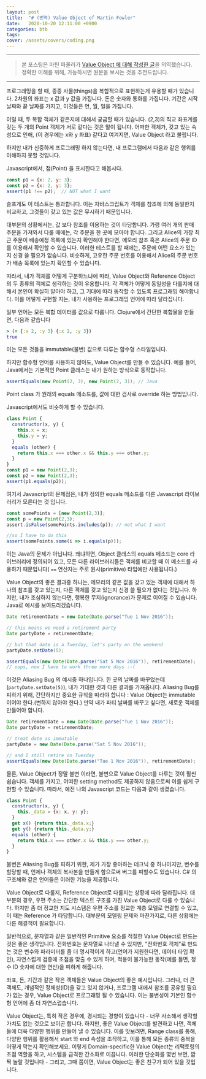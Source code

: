```yaml
---
layout: post
title:  "# (번역) Value Object of Martin Fowler"
date:   2020-10-20 12:11:00 +0900
categories: btb
tags: 
cover: /assets/covers/coding.png
---
```


---

> 본 포스팅은 마틴 파울러가 [Value Object 에 대해 작성한 글](https://martinfowler.com/bliki/ValueObject.html)을 의역했습니다.  
> 정확한 이해를 위해, 가능하시면 원문을 보시는 것을 추천드립니다.

---

프로그래밍을 할 때, 종종 사물(things)을 복합적으로 표현하는게 유용할 때가 있습니다. 2차원의 좌표는 x 값과 y 값을 가집니다. 돈은 숫자와 통화를 가집니다. 기간은 시작 날짜와 끝 날짜를 가지고, 이것들은 연, 월, 일을 가집니다.

이럴 때, 두 복합 객체가 같은지에 대해서 궁금할 때가 있습니다. (2,3)의 직교 좌표계를 갖는 두 개의 Point 객체가 서로 같다는 것은 말이 됩니다. 어떠한 객체가, 갖고 있는 속성으로 인해, (이 경우에는 x와 y 좌표) 같다고 여겨지면, Value Object 라고 불립니다.

하지만 내가 신중하게 프로그래밍 하지 않는다면, 내 프로그램에서 다음과 같은 행위를 이해하지 못할 것입니다.

Javascript에서, 점(Point) 을 표시한다고 해봅시다.

```javascript
const p1 = {x: 2, y: 3};
const p2 = {x: 2, y: 3};
assert(p1 !== p2);  // NOT what I want
```

슬프게도 이 테스트는 통과합니다. 이는 자바스크립트가 객체를 참조에 의해 동일한지 비교하고, 그것들이 갖고 있는 값은 무시하기 때문입니다.

대부분의 상황에서는, 값 보다 참조를 이용하는 것이 타당합니다. 가령 여러 개의 판매 주문을 가져와서 다룰 때에는, 각 주문을 한 곳에 모아야 합니다. 그리고 Alice의 가장 최근 주문이 배송예정 목록에 있는지 확인해야 한다면, 메모리 참조 혹은 Alice의 주문 ID를 이용해서 확인할 수 있습니다. 이러한 테스트를 할 때에는, 주문에 어떤 요소가 있는지 신경 쓸 필요가 없습니다. 비슷하게, 고유한 주문 번호를 이용해서 Alice의 주문 번호가 배송 목록에 있는지 확인할 수 있습니다.

따라서, 내가 객체를 어떻게 구분하느냐에 따라, Value Object와 Reference Object의 두 종류의 객체로 생각하는 것이 유용합니다. 각 객체가 어떻게 동일성을 다룰지에 대해서 본인이 확실히 알아야 하고, 그 기대에 따라 동작할 수 있도록 프로그래밍 해야합니다. 이를 어떻게 구현할 지는, 내가 사용하는 프로그래밍 언어에 따라 달라집니다.

일부 언어는 모든 복합 데이터를 값으로 다룹니다. Clojure에서 간단한 복합물을 만들면, 다음과 같습니다

```clojure
> (= {:x 2, :y 3} {:x 2, :y 3})  
true
```

이는 모든 것들을 immutable(불변) 값으로 다루는 함수형 스타일입니다.

하지만 함수형 언어를 사용하지 않아도, Value Object를 만들 수 있습니다. 예를 들어, Java에서는 기본적인 Point 클래스는 내가 원하는 방식으로 동작합니다.

```java
assertEquals(new Point(2, 3), new Point(2, 3)); // Java
```

Point class 가 원래의 equals 메소드를, 값에 대한 검사로 override 하는 방법입니다.

Javascript에서도 비슷하게 할 수 있습니다.

```javascript
class Point {
  constructor(x, y) {
    this.x = x;
    this.y = y;
  }
  equals (other) {
    return this.x === other.x && this.y === other.y;
  }
}
const p1 = new Point(2,3);
const p2 = new Point(2,3);
assert(p1.equals(p2));
```

여기서 Javascript의 문제점은, 내가 정의한 equals 메소드를 다른 Javascript 라이브러리가 모른다는 것 입니다.

```javascript
const somePoints = [new Point(2,3)];
const p = new Point(2,3);
assert.isFalse(somePoints.includes(p)); // not what I want

//so I have to do this
assert(somePoints.some(i => i.equals(p)));
```

이는 Java의 문제가 아닙니다. 왜냐하면, Object 클래스의 equals 메소드는 core 라이브러리에 정의되어 있고, 모든 다른 라이브러리들은 객체를 비교할 때 이 메소드를 사용하기 때문입니다( `==` 연산자는 주로 원시(primitive) 타입에만 사용됩니다.)

Value Object의 좋은 결과중 하나는, 메모리의 같은 값을 갖고 있는 객체에 대해서 하나의 참조를 갖고 있는지, 다른 객체를 갖고 있는지 신경 쓸 필요가 없다는 것입니다. 하지만, 내가 조심하지 않는다면, 행복한 무지(ignorance)가 문제로 이어질 수 있습니다. Java로 예시를 보여드리겠습니다.

```java
Date retirementDate = new Date(Date.parse("Tue 1 Nov 2016"));

// this means we need a retirement party
Date partyDate = retirementDate;

// but that date is a Tuesday, let's party on the weekend
partyDate.setDate(5);

assertEquals(new Date(Date.parse("Sat 5 Nov 2016")), retirementDate);
// oops, now I have to work three more days :-(
```

이것은 Aliasing Bug 의 예시중 하나입니다. 한 곳의 날짜를 바꾸었는데(`partyDate.setDate(5)`), 내가 기대한 것과 다른 결과를 가져옵니다. Aliasing Bug를 피하기 위해, 간단하지만 중요한 규칙을 따라야 합니다 : Value Object는 immutable 이어야 한다.(변하지 않아야 한다.) 만약 내가 파티 날짜를 바꾸고 싶다면, 새로운 객체를 만들어야 합니다.

```java
Date retirementDate = new Date(Date.parse("Tue 1 Nov 2016"));
Date partyDate = retirementDate;

// treat date as immutable
partyDate = new Date(Date.parse("Sat 5 Nov 2016"));

// and I still retire on Tuesday
assertEquals(new Date(Date.parse("Tue 1 Nov 2016")), retirementDate);
```

물론, Value Object가 정말 불변 이라면, 불변으로 Value Object를 다루는 것이 훨씬 쉽습니다. 객체를 가지고, 어떠한 setting method도 제공하지 않음으로써 이를 쉽게 구현할 수 있습니다. 따라서, 예전 나의 Javascript 코드는 다음과 같이 생겼습니다.

```javascript
class Point {
  constructor(x, y) {
    this._data = {x: x, y: y};
  }
  get x() {return this._data.x;}
  get y() {return this._data.y;}
  equals (other) {
    return this.x === other.x && this.y === other.y;
  }
}
```

불변은 Aliasing Bug를 피하기 위한, 제가 가장 좋아하는 테크닉 중 하나이지만, 변수를 할당할 때, 언제나 객체의 복사본을 만들게 함으로써 버그를 피할수도 있습니다. C# 의 구조체와 같은 언어들은 이러한 기능을 제공합니다.

Value Object로 다룰지, Reference Object로 다룰지는 상황에 따라 달라집니다. 대부분의 경우, 우편 주소는 간단한 텍스트 구조를 가진 Value Object로 다룰 수 있습니다. 하지만 좀 더 정교한 지도 시스템은 우편 주소를 정교한 계층 모델로 연결할 수 있고, 이 때는 Reference 가 타당합니다. 대부분의 모델링 문제와 마찬가지로, 다른 상황에는 다른 해결책이 필요합니다.

일반적으로, 문자열과 같은 일반적인 Primitive 요소를 적절한 Value Object로 만드는 것은 좋은 생각입니다. 전화번호는 문자열로 나타낼 수 있지만, "전화번호 객체"로 만드는 것은 변수와 파라미터를 좀 더 명시적이게 하고(언어가 지원한다면, 데이터 타입 확인), 자연스럽게 검증에 초점을 맞출 수 있게 하며, 적용이 불가능한 동작(예를 들면, 정수 ID 숫자에 대한 연산)을 피하게 해줍니다.

좌표, 돈, 기간과 같은 작은 객체들은 Value Object의 좋은 예시입니다. 그러나, 더 큰 객체도, 개념적인 정체성(ID)을 갖고 있지 않거나, 프로그램 내에서 참조를 공유할 필요가 없는 경우, Value Object로 프로그래밍 될 수 있습니다. 이는 불변성이 기본인 함수형 언어에 좀 더 자연스럽습니다.

Value Object는, 특히 작은 경우에, 경시되는 경향이 있습니다 - 너무 사소해서 생각할 가치도 없는 것으로 보이곤 합니다. 하지만, 좋은 Value Object를 발견하고 나면, 객체들에 더욱 다양한 행위를 만들어 낼 수 있습니다. 이를 맛보려면, Range class를 통해, 다양한 행위를 활용해서 start 와 end 속성을 조작하고, 이를 통해 모든 종류의 중복을 어떻게 막는지 확인해보세요. 이렇게 Domain-specific한 Value Object는 리팩토링의 초점 역할을 하고, 시스템을 급격한 간소화로 이끕니다. 이러한 단순화를 몇번 보면, 깜짝 놀랄 것입니다 - 그리고, 그때 쯤이면, Value Object는 좋은 친구가 되어 있을 것입니다.